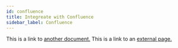 ```yaml
---
id: confluence
title: Integreate with Confluence
sidebar_label: Confluence
---
```


This is a link to [another document.](doc3.md) This is a link to an [external page.](http://www.example.com/)

